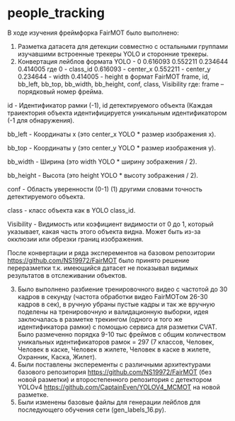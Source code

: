 # people_tracking
В ходе изучения  фреймфорка FairMOT  было выполнено:

1. Разметка датасета для детекции совместно с остальными группами изучавшими встроенные трекеры YOLO и сторонние трекеры.
2. Конвертация лейблов формата YOLO - 0 0.616093 0.552211 0.234644 0.414005 где 0 - class_id 0.616093 - center_x 0.552211 - center_y 0.234644 - width 0.414005 - height
в формат FairMOT frame, id, bb_left, bb_top, bb_width, bb_height, conf, class, Visibility где: 
frame – порядковый номер фрейма.

id - Идентификатор рамки (-1), id детектируемого объекта (Каждая траиектория объекта идентифицируется уникальным идентификатором (-1 для обнаружения).

bb_left -  Координаты x (это center_x YOLO * размер изображения х).

bb_top -  Координаты y (это center_y YOLO * размер изображения у).

bb_width -  Ширина (это width YOLO * ширину зображения / 2).

bb_height -  Высота (это height YOLO * высоту зображения / 2).

conf -  Область уверенности (0-1) (1) другими словами точность детектируемого объекта.

class -  класс объекта как в YOLO class_id.

Visibility -  Видимость или коэфициент видимости от 0 до 1, который указывает, какая часть этого объекта видна. Может быть из-за окклюзии или обрезки границ изображения.

  После конвертации и ряда эксперементов на базовом репозитории https://github.com/NS19972/FairMOT было принято решение переразметки т.к. имеющийся датасет не показывал видимых результатов в отслеживании объектов.

3. Было выполнено разбиение тренировочного видео с частотой до 30 кадров в секунду (частота обработки видео FairMOTом 26-30 кадров в сек), в ручную убраны пустые кадры и так же вручную поделены на тренировочную и валидационную выборки, идея заключалась в разметке трекингом (одного и того же идентификатора рамки) с помощью сервиса для разметки CVAT. Было размеченно порядка 9-10 тыс фреймов с общим количеством уникальных идентификаторов рамок = 297 (7 классов, Человек, Человек в каске, Человек в жилете, Человек в каске в жилете, Охранник, Каска, Жилет).
4. Были поставлены эксперементы с различными архитектурами базового репозитория https://github.com/NS19972/FairMOT (без новой разметки) и второстепенного репозитория с детектором YOLOv4 https://github.com/CaptainEven/YOLOV4_MCMOT на новой разметке.
5. Были изменены базовые файлы для генерации лейблов для последующего обучения сети (gen_labels_16.py).

